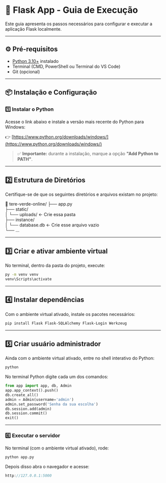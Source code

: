 # 🧩 Flask App - Guia de Execução

Este guia apresenta os passos necessários para configurar e executar a aplicação Flask localmente.

---

## ⚙️ Pré-requisitos

- [Python 3.10+](https://www.python.org/downloads/windows/) instalado
- Terminal (CMD, PowerShell ou Terminal do VS Code)
- Git (opcional)

---

## 📦 Instalação e Configuração

### 1️⃣ Instalar o Python

Acesse o link abaixo e instale a versão mais recente do Python para Windows:

👉 [https://www.python.org/downloads/windows/](https://www.python.org/downloads/windows/)

> ✅ **Importante:** durante a instalação, marque a opção **"Add Python to PATH"**.

---

## 2️⃣ Estrutura de Diretórios

Certifique-se de que os seguintes diretórios e arquivos existam no projeto:

📁 tere-verde-online/
├── app.py  
├── static/  
│ └── uploads/ ← Crie essa pasta  
├── instance/  
│ └── database.db ← Crie esse arquivo vazio  
└── ...  
  
---
  
## 3️⃣ Criar e ativar ambiente virtual

No terminal, dentro da pasta do projeto, execute:

```bash
py -m venv venv
venv\Scripts\activate
```
  
---
  
## 4️⃣ Instalar dependências

Com o ambiente virtual ativado, instale os pacotes necessários:

```bash
pip install Flask Flask-SQLAlchemy Flask-Login Werkzeug
```
  
---
  
## 5️⃣ Criar usuário administrador

Ainda com o ambiente virtual ativado, entre no shell interativo do Python:

```bash
python
```

No terminal Python digite cada um dos comandos:

```python
from app import app, db, Admin
app.app_context().push()
db.create_all()
admin = Admin(username='admin')
admin.set_password('Senha da sua escolha')
db.session.add(admin)
db.session.commit()
exit()
```
  
---
  
### 6️⃣ Executar o servidor 

No terminal (com o ambiente virtual ativado), rode:

```bash
python app.py
```

Depois disso abra o navegador e acesse:

```cpp
http://127.0.0.1:5000
```
